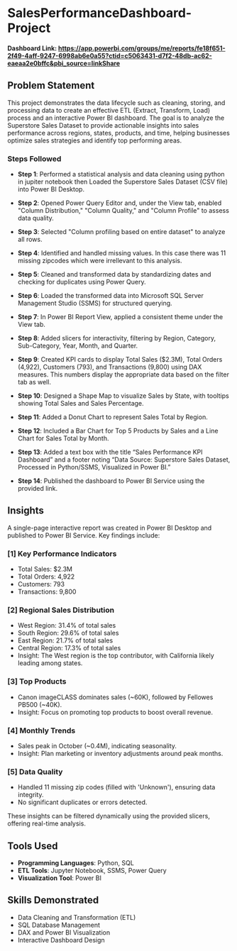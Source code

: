 # SalesPerformanceDashboard-Project

#### Dashboard Link: https://app.powerbi.com/groups/me/reports/fe18f651-2f49-4aff-9247-6998ab6e0a55?ctid=c5063431-d7f2-48db-ac62-eaeaa2e0bffc&pbi_source=linkShare

## Problem Statement

This project demonstrates the data lifecycle such as cleaning, storing, and processing data to create an effective ETL (Extract, Transform, Load) process and an interactive Power BI dashboard. The goal is to analyze the Superstore Sales Dataset to provide actionable insights into sales performance across regions, states, products, and time, helping businesses optimize sales strategies and identify top performing areas.

### Steps Followed

- **Step 1**: Performed a statistical analysis and data cleaning using python in jupiter notebook then Loaded the Superstore Sales Dataset (CSV file) into Power BI Desktop.

- **Step 2**: Opened Power Query Editor and, under the View tab, enabled "Column Distribution," "Column Quality," and "Column Profile" to assess data quality.
- **Step 3**: Selected "Column profiling based on entire dataset" to analyze all rows.
- **Step 4**: Identified and handled missing values. In this case there was 11 missing zipcodes which were irrellevant to this analysis. 
- **Step 5**: Cleaned and transformed data by standardizing dates and checking for duplicates using Power Query.
- **Step 6**: Loaded the transformed data into Microsoft SQL Server Management Studio (SSMS) for structured querying.
- **Step 7**: In Power BI Report View, applied a consistent theme under the View tab.
- **Step 8**: Added slicers for interactivity, filtering by Region, Category, Sub-Category, Year, Month, and Quarter.
- **Step 9**: Created KPI cards to display Total Sales ($2.3M), Total Orders (4,922), Customers (793), and Transactions (9,800) using DAX measures. This numbers display the appropriate data based on the filter tab as well.
- **Step 10**: Designed a Shape Map to visualize Sales by State, with tooltips showing Total Sales and Sales Percentage.
- **Step 11**: Added a Donut Chart to represent Sales Total by Region.
- **Step 12**: Included a Bar Chart for Top 5 Products by Sales and a Line Chart for Sales Total by Month.
- **Step 13**: Added a text box with the title “Sales Performance KPI Dashboard” and a footer noting “Data Source: Superstore Sales Dataset, Processed in Python/SSMS, Visualized in Power BI.”
- **Step 14**: Published the dashboard to Power BI Service using the provided link.


## Insights
A single-page interactive report was created in Power BI Desktop and published to Power BI Service. Key findings include:

### [1] Key Performance Indicators
- Total Sales: $2.3M
- Total Orders: 4,922
- Customers: 793
- Transactions: 9,800

### [2] Regional Sales Distribution
- West Region: 31.4% of total sales
- South Region: 29.6% of total sales
- East Region: 21.7% of total sales
- Central Region: 17.3% of total sales
- Insight: The West region is the top contributor, with California likely leading among states.

### [3] Top Products
- Canon imageCLASS dominates sales (~60K), followed by Fellowes PB500 (~40K).
- Insight: Focus on promoting top products to boost overall revenue.

### [4] Monthly Trends
- Sales peak in October (~0.4M), indicating seasonality.
- Insight: Plan marketing or inventory adjustments around peak months.

### [5] Data Quality
- Handled 11 missing zip codes (filled with 'Unknown'), ensuring data integrity.
- No significant duplicates or errors detected.

These insights can be filtered dynamically using the provided slicers, offering real-time analysis.

## Tools Used
- **Programming Languages**: Python, SQL
- **ETL Tools**: Jupyter Notebook, SSMS, Power Query
- **Visualization Tool**: Power BI

## Skills Demonstrated
- Data Cleaning and Transformation (ETL)
- SQL Database Management
- DAX and Power BI Visualization
- Interactive Dashboard Design


